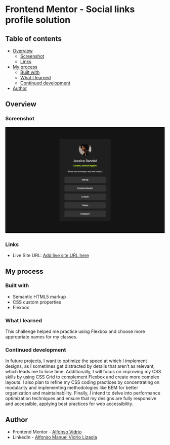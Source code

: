 # Frontend Mentor - Social links profile solution
## Table of contents

- [Overview](#overview)
  - [Screenshot](#screenshot)
  - [Links](#links)
- [My process](#my-process)
  - [Built with](#built-with)
  - [What I learned](#what-i-learned)
  - [Continued development](#continued-development)
- [Author](#author)

## Overview

### Screenshot

<img src="./screencapture.png" alt="Screenshot" style="width: 600px; height: auto;">

### Links

- Live Site URL: [Add live site URL here](https://alfonsovidrio.github.io/social-profile-component/)

## My process

### Built with

- Semantic HTML5 markup
- CSS custom properties
- Flexbox

### What I learned

This challenge helped me practice using Flexbox and choose more appropriate names for my classes.

### Continued development

In future projects, I want to optimize the speed at which I implement designs, as I sometimes get distracted by details that aren’t as relevant, which leads me to lose time. Additionally, I will focus on improving my CSS skills by using CSS Grid to complement Flexbox and create more complex layouts. I also plan to refine my CSS coding practices by concentrating on modularity and implementing methodologies like BEM for better organization and maintainability. Finally, I intend to delve into performance optimization techniques and ensure that my designs are fully responsive and accessible, applying best practices for web accessibility.

## Author

- Frontend Mentor - [Alfonso Vidrio](https://www.frontendmentor.io/profile/AlfonsoVidrio)
- LinkedIn - [Alfonso Manuel Vidrio Lizaola](https://www.linkedin.com/in/alfonsomanuelvidriolizaola/)
